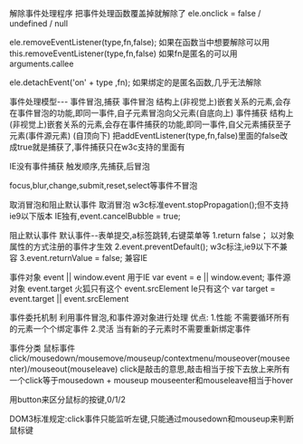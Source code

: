 解除事件处理程序
   把事件处理函数覆盖掉就解除了
   ele.onclick = false / undefined / null

   ele.removeEventListener(type,fn,false);
   如果在函数当中想要解除可以用this.removeEventListener(type,fn,false)
   如果fn是匿名的可以用arguments.callee

   ele.detachEvent('on' + type ,fn);
   如果绑定的是匿名函数,几乎无法解除


事件处理模型--- 事件冒泡,捕获
事件冒泡
   结构上(非视觉上)嵌套关系的元素,会存在事件冒泡的功能,即同一事件,自子元素冒泡向父元素(自底向上)
事件捕获
   结构上(非视觉上)嵌套关系的元素,会存在事件捕获的功能,即同一事件,自父元素捕获至子元素(事件源元素) (自顶向下)
   把addEventListener(type,fn,false)里面的false改成true就是捕获了,事件捕获只在w3c支持的里面有

   IE没有事件捕获
   触发顺序,先捕获,后冒泡 

   focus,blur,change,submit,reset,select等事件不冒泡

取消冒泡和阻止默认事件
取消冒泡
   w3c标准event.stopPropagation();但不支持ie9以下版本
   IE独有,event.cancelBubble = true;
   <!-- 封装取消冒泡的函数stopBubble(event) -->

阻止默认事件
   默认事件--表单提交,a标签跳转,右键菜单等
   1.return false； 以对象属性的方式注册的事件才生效
   2.event.preventDefault(); w3c标注,ie9以下不兼容
   3.event.returnValue = false; 兼容IE

事件对象
   event || window.event 用于IE
   var event = e || window.event;
事件源对象
   event.target 火狐只有这个
   event.srcElement  Ie只有这个
   var target = event.target || event.srcElement

事件委托机制
   利用事件冒泡,和事件源对象进行处理
   优点:
   1.性能 不需要循环所有的元素一个个绑定事件
   2.灵活 当有新的子元素时不需要重新绑定事件


事件分类
鼠标事件
   click/mousedown/mousemove/mouseup/contextmenu/mouseover(mouseenter)/mouseout(mouseleave)
click是敲击的意思,敲击相当于按下去放上来所有一个click等于mousedown + mouseup
mouseenter和mouseleave相当于hover

用button来区分鼠标的按键,0/1/2

DOM3标准规定:click事件只能监听左键,只能通过mousedown和mouseup来判断鼠标键



